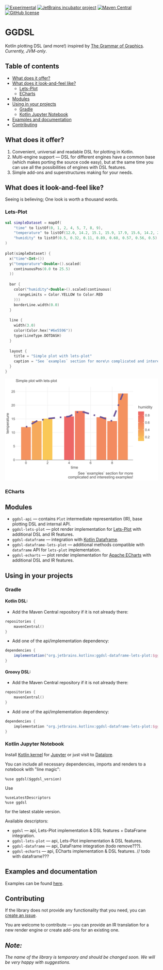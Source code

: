 [![Experimental](https://kotl.in/badges/experimental.svg)](https://kotlinlang.org/docs/components-stability.html)
[![JetBrains incubator project](https://jb.gg/badges/incubator.svg)](https://confluence.jetbrains.com/display/ALL/JetBrains+on+GitHub)
[![Maven Central](https://img.shields.io/maven-central/v/org.jetbrains.kotlinx/ggdsl-api)](https://search.maven.org/artifact/org.jetbrains.kotlinx/ggdsl-api)
[![GitHub license](https://img.shields.io/badge/license-Apache%20License%202.0-blue.svg?style=flat)](https://www.apache.org/licenses/LICENSE-2.0)

# GGDSL

Kotlin plotting DSL (and more!) inspired
by [The Grammar of Graphics](https://www.goodreads.com/book/show/2549408.The_Grammar_of_Graphics). 
*Currently, JVM-only*.

## Table of contents

<!--- TOC -->

* [What does it offer?](#what-does-it-offer)
* [What does it look-and-feel like?](#what-does-it-look-and-feel-like)
   * [Lets-Plot](#lets-plot)
   * [ECharts](#echarts)
* [Modules](#modules)
* [Using in your projects](#using-in-your-projects)
    * [Gradle](#gradle)
    * [Kotlin Jupyter Notebook](#kotlin-jupyter-notebook)
* [Examples and documentation](#examples-and-documentation)
* [Contributing](#contributing)

<!--- END -->

## What does it offer?

1) Convenient, universal and readable DSL for plotting in Kotlin.
2) Multi-engine support &mdash; DSL for different engines have a common base (which makes porting the source code easy), 
but at the same time you can use all the possibilities of engines with DSL features.
3) Simple add-ons and superstructures making for your needs. 

## What does it look-and-feel like?

Seeing is believing; One look is worth a thousand words.

### Lets-Plot

```kotlin
val simpleDataset = mapOf(
    "time" to listOf(0, 1, 2, 4, 5, 7, 8, 9),
    "temperature" to listOf(12.0, 14.2, 15.1, 15.9, 17.9, 15.6, 14.2, 24.3),
    "humidity" to listOf(0.5, 0.32, 0.11, 0.89, 0.68, 0.57, 0.56, 0.5)
)

plot(simpleDataset) {
  x("time"<Int>())
  y("temperature"<Double>().scaled(
    continuousPos(0.0 to 25.5)
  ))

  bar {
    color("humidity"<Double>().scaled(continuous(
      rangeLimits = Color.YELLOW to Color.RED
    )))
    borderLine.width(0.0)
  }

  line {
    width(3.0)
    color(Color.hex("#6e5596"))
    type(LineType.DOTDASH)
  }

  layout {
    title = "Simple plot with lets-plot"
    caption = "See `examples` section for more\n complicated and interesting examples!"
  }
}
```
![GGDSL example via Lets-plot](examples/images/lets_plot_simple.png)

### ECharts

## Modules
* `ggdsl-api` &mdash; contains `Plot` intermediate representation (IR), base plotting DSL and internal API.
* `ggdsl-lets-plot` &mdash; plot render implementation for [Lets-Plot](https://github.com/JetBrains/lets-plot) 
with additional DSL and IR features.
* `ggdsl-dataframe` &mdash; integration with [Kotlin Dataframe](https://github.com/Kotlin/dataframe).
* `ggdsl-dataframe-lets-plot` &mdash; additional methods compatible with `dataframe` API for `lets-plot` implementation.
* `ggdsl-echarts` &mdash; plot render implementation for [Apache ECharts](https://echarts.apache.org/en/index.html)
  with additional DSL and IR features.

## Using in your projects

### Gradle 

#### Kotlin DSL:

- Add the Maven Central repository if it is not already there:

```kotlin
repositories {
    mavenCentral()
}
```
- Add one of the api/implementation dependency:

```groovy
dependencies {
    implementation("org.jetbrains.kotlinx:ggdsl-dataframe-lets-plot:$ggdsl_version")
}
```

#### Groovy DSL:

- Add the Maven Central repository if it is not already there:

```kotlin
repositories {
    mavenCentral()
}
```
- Add one of the api/implementation dependency:

```groovy
dependencies {
    implementation "org.jetbrains.kotlinx:ggdsl-dataframe-lets-plot:$ggdsl_version"
}
```


### Kotlin Jupyter Notebook

Install [Kotlin kernel](https://github.com/Kotlin/kotlin-jupyter) for
[Jupyter](https://jupyter.org/)
or just visit to [Datalore](https://datalore.jetbrains.com/).

You can include all necessary dependencies, imports and renders to a notebook with "line magic":

``%use ggdsl($ggdsl_version)``

Use
```
%useLatestDescriptors
%use ggdsl
```
for the latest stable version.


Available descriptors:
    
* `ggdsl` &mdash; api, Lets-Plot implementation & DSL features + DataFrame integration.
* `ggdsl-lets-plot` &mdash; api, Lets-Plot implementation & DSL features.
* `ggdsl-dataframe` &mdash; api, DataFrame integration (todo remove???).
* `ggdsl-echarts` &mdash; api, ECharts implementation & DSL features. // todo with dataframe???

## Examples and documentation


Examples can be found [here](https://github.com/AndreiKingsley/lib-ggdsl/tree/main/examples).


## Contributing

If the library does not provide any functionality that you need, you can [create an issue](https://github.com/AndreiKingsley/lib-ggdsl/issues).

You are welcome to contribute &mdash; you can provide an IR translation for a new render engine or create add-ons for 
an existing one.


## *Note:*

*The name of the library is temporary and should be changed soon. We will be very happy with suggestions.*

